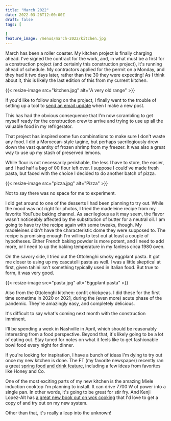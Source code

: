 ```yaml
---
title: "March 2022"
date: 2022-03-26T12:00:00Z
draft: false
tags: [
    
]
feature_image: /menus/march-2022/kitchen.jpg
---
```


March has been a roller coaster. My kitchen project is finally charging ahead. I've signed the contract for the work, and, in what must be a first for a construction project (and certainly this construction project), it's running ahead of schedule. My contractors applied for the permit on a Monday, and they had it two days later, rather than the 30 they were expecting! As I think about it, this is likely the last edition of this from my current kitchen.

{{< resize-image src="kitchen.jpg" alt="A very old range" >}}

If you'd like to follow along on the project, I finally went to the trouble of setting up a tool to [send an email update](https://landing.mailerlite.com/webforms/landing/k3e7b4) when I make a new post.

This has had the obvious consequence that I'm now scrambling to get myself ready for the construction crew to arrive and trying to use up all the valuable food in my refrigerator.

That project has inspired some fun combinations to make sure I don't waste any food. I did a Moroccan-style tagine, but perhaps sacrilegiously drew down the vast quantity of frozen shrimp from my freezer. It was also a great way to use up my stash of preserved lemons.

While flour is not necessarily perishable, the less I have to store, the easier, and I had half a bag of 00 flour left over. I suppose I could've made fresh pasta, but faced with the choice I decided to do another batch of pizza.

{{< resize-image src="pizza.jpg" alt="Pizza" >}}

Not to say there was no space for me to experiment.

I did get around to one of the desserts I had been planning to try out. While the mood was not right for photos, I tried the madeleine recipe from my favorite YouTube baking channel. As sacrilegious as it may seem, the flavor wasn't noticeably affected by the substitution of butter for a neutral oil. I am going to have try the recipe again with some tweaks, though. My madeleines didn't have the characteristic dome they were supposed to. The recipe is promising enough I'm willing to test out at least a couple of hypotheses. Either French baking powder is more potent, and I need to add more, or I need to up the baking temperature in my fanless circa 1980 oven.

On the savory side, I tried out the Ottolenghi smoky eggplant pasta. It got me closer to using up my cascatelli pasta as well. I was a little skeptical at first, given tahini isn't something typically used in Italian food. But true to form, it was very good.

{{< resize-image src="pasta.jpg" alt="Eggplant pasta" >}}

Also from the Ottolenghi kitchen: confit chickpeas. I did these for the first time sometime in 2020 or 2021, during the (even more) acute phase of the pandemic. They're amazingly easy, and completely delicious.

It's difficult to say what's coming next month with the construction imminent.

I'll be spending a week in Nashville in April, which should be reasonably interesting from a food perspective. Beyond that, it's likely going to be a lot of eating out. Stay tuned for notes on what it feels like to get fashionable bowl food every night for dinner.

If you're looking for inspiration, I have a bunch of ideas I'm dying to try out once my new kitchen is done. The FT (my favorite newspaper) recently ran a great [spring food and drink feature](https://www.ft.com/content/8554f30b-27c8-4024-a82b-c58dfc8c4824), including a few ideas from favorites like Honey and Co.

One of the most exciting parts of my new kitchen is the amazing Miele induction cooktop I'm planning to install. It can drive 7700 W of power into a single pan. In other words, it's going to be great for stir fry. And Kenji Lopez-Alt has [a great new book out on wok cooking](https://wwnorton.com/books/9780393541212) that I'd love to get a copy of and try out on my new system.

Other than that, it's really a leap into the unknown!
